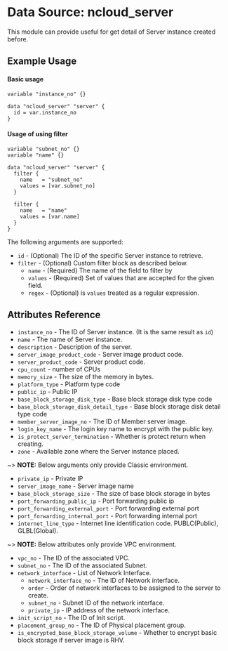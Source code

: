 # Data Source: ncloud_server

This module can provide useful for get detail of Server instance created before.

## Example Usage

#### Basic usage

```hcl
variable "instance_no" {}

data "ncloud_server" "server" {
  id = var.instance_no
}
```

#### Usage of using filter

```hcl
variable "subnet_no" {}
variable "name" {}

data "ncloud_server" "server" {
  filter {
    name   = "subnet_no"
    values = [var.subnet_no]
  }

  filter {
    name   = "name"
    values = [var.name]
  }
}
```

The following arguments are supported:

* `id` - (Optional) The ID of the specific Server instance to retrieve.
* `filter` - (Optional) Custom filter block as described below.
  * `name` - (Required) The name of the field to filter by
  * `values` - (Required) Set of values that are accepted for the given field.
  * `regex` - (Optional) is `values` treated as a regular expression. 

## Attributes Reference

* `instance_no` - The ID of Server instance. (It is the same result as `id`)
* `name` - The name of Server instance.
* `description` - Description of the server.
* `server_image_product_code` - Server image product code.
* `server_product_code` - Server product code.
* `cpu_count` - number of CPUs
* `memory_size` - The size of the memory in bytes.
* `platform_type` - Platform type code
* `public_ip` - Public IP
* `base_block_storage_disk_type` - Base block storage disk type code
* `base_block_storage_disk_detail_type` - Base block storage disk detail type code
* `member_server_image_no` - The ID of Member server image.
* `login_key_name` - The login key name to encrypt with the public key.
* `is_protect_server_termination` - Whether is protect return when creating.
* `zone` - Available zone where the Server instance placed.

~> **NOTE:** Below arguments only provide Classic environment.

* `private_ip` - Private IP
* `server_image_name` - Server image name
* `base_block_storage_size` - The size of base block storage in bytes
* `port_forwarding_public_ip` - Port forwarding public ip
* `port_forwarding_external_port` - Port forwarding external port
* `port_forwarding_internal_port` - Port forwarding internal port
* `internet_line_type` - Internet line identification code. PUBLC(Public), GLBL(Global).

~> **NOTE:** Below attributes only provide VPC environment.

* `vpc_no` - The ID of the associated VPC. 
* `subnet_no` - The ID of the associated Subnet.
* `network_interface` - List of Network Interface.
  * `network_interface_no` - The ID of Network interface.
  * `order` - Order of network interfaces to be assigned to the server to create.
  * `subnet_no` - Subnet ID of the network interface.
  * `private_ip` - IP address of the network interface.
* `init_script_no` - The ID of Init script.
* `placement_group_no` - The ID of Physical placement group.
* `is_encrypted_base_block_storage_volume` - Whether to encrypt basic block storage if server image is RHV.